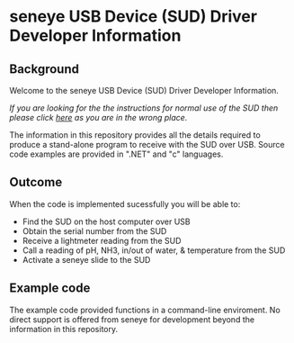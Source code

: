 # seneye USB Device (SUD) Driver Developer Information

## Background

Welcome to the seneye USB Device (SUD) Driver Developer Information.

_If you are looking for the the instructions for normal use of the SUD then please click [here](http://answers.seneye.com/en) as you are in the wrong place._

The information in this repository provides all the details required to produce a stand-alone program to receive with the SUD over USB. Source code examples are provided in ".NET" and "c" languages.

## Outcome

When the code is implemented sucessfully you will be able to:

- Find the SUD on the host computer over USB
- Obtain the serial number from the SUD
- Receive a lightmeter reading from the SUD
- Call a reading of pH, NH3, in/out of water, & temperature from the SUD 
- Activate a seneye slide to the SUD


## Example code

The example code provided functions in a command-line enviroment. No direct support is offered from seneye for development beyond the information in this repository. 


